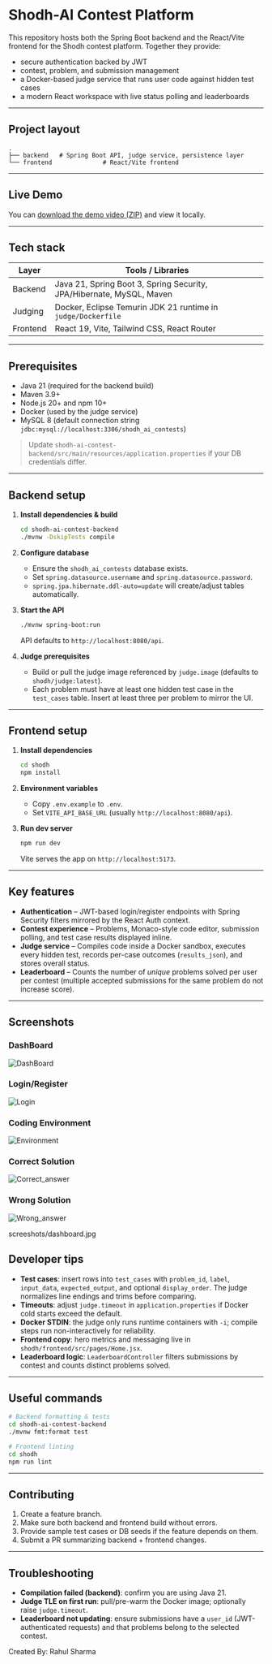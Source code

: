 # Shodh-AI Contest Platform 

This repository hosts both the Spring Boot backend and the React/Vite frontend for the Shodh contest platform.  Together they provide:

- secure authentication backed by JWT
- contest, problem, and submission management
- a Docker-based judge service that runs user code against hidden test cases
- a modern React workspace with live status polling and leaderboards

---

## Project layout

```
.
├── backend   # Spring Boot API, judge service, persistence layer
└── frontend              # React/Vite frontend
```

---


## Live Demo 
You can [download the demo video (ZIP)](demo/shodh-ai-contest-plateform-recoding.zip) and view it locally.

---
## Tech stack

| Layer      | Tools / Libraries |
|------------|-------------------|
| Backend    | Java 21, Spring Boot 3, Spring Security, JPA/Hibernate, MySQL, Maven |
| Judging    | Docker, Eclipse Temurin JDK 21 runtime in `judge/Dockerfile` |
| Frontend   | React 19, Vite, Tailwind CSS, React Router |

---

## Prerequisites

- Java 21 (required for the backend build)
- Maven 3.9+
- Node.js 20+ and npm 10+
- Docker (used by the judge service)
- MySQL 8 (default connection string `jdbc:mysql://localhost:3306/shodh_ai_contests`)

> Update `shodh-ai-contest-backend/src/main/resources/application.properties` if your DB credentials differ.

---

## Backend setup

1. **Install dependencies & build**
   ```bash
   cd shodh-ai-contest-backend
   ./mvnw -DskipTests compile
   ```

2. **Configure database**
   - Ensure the `shodh_ai_contests` database exists.
   - Set `spring.datasource.username` and `spring.datasource.password`.
   - `spring.jpa.hibernate.ddl-auto=update` will create/adjust tables automatically.

3. **Start the API**
   ```bash
   ./mvnw spring-boot:run
   ```
   API defaults to `http://localhost:8080/api`.

4. **Judge prerequisites**
   - Build or pull the judge image referenced by `judge.image` (defaults to `shodh/judge:latest`).
   - Each problem must have at least one hidden test case in the `test_cases` table. Insert at least three per problem to mirror the UI.

---

## Frontend setup

1. **Install dependencies**
   ```bash
   cd shodh
   npm install
   ```

2. **Environment variables**
   - Copy `.env.example` to `.env`.
   - Set `VITE_API_BASE_URL` (usually `http://localhost:8080/api`).

3. **Run dev server**
   ```bash
   npm run dev
   ```
   Vite serves the app on `http://localhost:5173`.

---

## Key features

- **Authentication** – JWT-based login/register endpoints with Spring Security filters mirrored by the React Auth context.
- **Contest experience** – Problems, Monaco-style code editor, submission polling, and test case results displayed inline.
- **Judge service** – Compiles code inside a Docker sandbox, executes every hidden test, records per-case outcomes (`results_json`), and stores overall status.
- **Leaderboard** – Counts the number of *unique* problems solved per user per contest (multiple accepted submissions for the same problem do not increase score).

---

## Screenshots 
### DashBoard
![DashBoard](screeshots/dashboard.jpg)

### Login/Register
![Login](screeshots/login.jpg)

### Coding Environment
![Environment](screeshots/environment.jpg)

### Correct Solution
![Correct_answer](screeshots/correct_submission.jpg)

### Wrong Solution
![Wrong_answer](screeshots/wrong_submission.jpg)

screeshots/dashboard.jpg

## Developer tips

- **Test cases**: insert rows into `test_cases` with `problem_id`, `label`, `input_data`, `expected_output`, and optional `display_order`. The judge normalizes line endings and trims before comparing.
- **Timeouts**: adjust `judge.timeout` in `application.properties` if Docker cold starts exceed the default.
- **Docker STDIN**: the judge only runs runtime containers with `-i`; compile steps run non-interactively for reliability.
- **Frontend copy**: hero metrics and messaging live in `shodh/frontend/src/pages/Home.jsx`.
- **Leaderboard logic**: `LeaderboardController` filters submissions by contest and counts distinct problems solved.

---

## Useful commands

```bash
# Backend formatting & tests
cd shodh-ai-contest-backend
./mvnw fmt:format test

# Frontend linting
cd shodh
npm run lint
```

---




## Contributing

1. Create a feature branch.
2. Make sure both backend and frontend build without errors.
3. Provide sample test cases or DB seeds if the feature depends on them.
4. Submit a PR summarizing backend + frontend changes.

---

## Troubleshooting

- **Compilation failed (backend)**: confirm you are using Java 21.
- **Judge TLE on first run**: pull/pre-warm the Docker image; optionally raise `judge.timeout`.
- **Leaderboard not updating**: ensure submissions have a `user_id` (JWT-authenticated requests) and that problems belong to the selected contest.

Created By: Rahul Sharma
